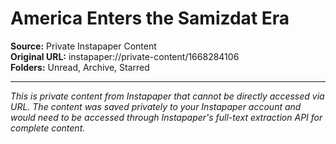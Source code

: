 # America Enters the Samizdat Era

**Source:** Private Instapaper Content  
**Original URL:** instapaper://private-content/1668284106  
**Folders:** Unread, Archive, Starred  

---

*This is private content from Instapaper that cannot be directly accessed via URL. The content was saved privately to your Instapaper account and would need to be accessed through Instapaper's full-text extraction API for complete content.*